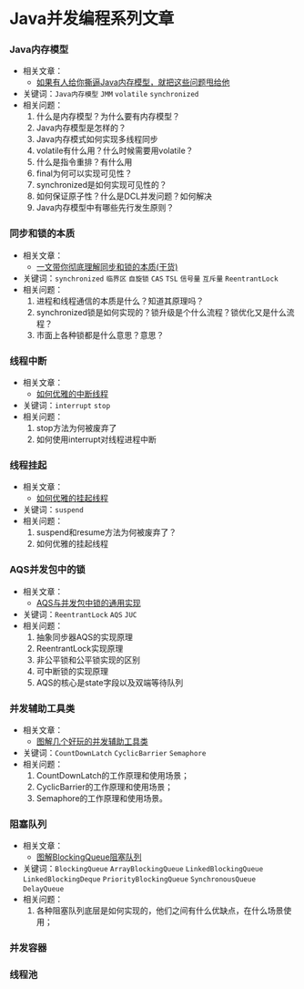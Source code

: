 # Java并发编程系列文章

### Java内存模型
- 相关文章：
  - [如果有人给你撕逼Java内存模型，就把这些问题甩给他](https://www.itzhai.com/cpj/how-the-java-memory-model-works.html)
- 关键词：`Java内存模型` `JMM` `volatile` `synchronized`
- 相关问题：
  1. 什么是内存模型？为什么要有内存模型？
  2. Java内存模型是怎样的？
  3. Java内存模式如何实现多线程同步
  4. volatile有什么用？什么时候需要用volatile？
  5. 什么是指令重排？有什么用
  6. final为何可以实现可见性？
  7. synchronized是如何实现可见性的？
  8. 如何保证原子性？什么是DCL并发问题？如何解决
  9. Java内存模型中有哪些先行发生原则？

### 同步和锁的本质
- 相关文章：
  - [一文带你彻底理解同步和锁的本质(干货)](https://www.itzhai.com/cpj/process-synchronization-and-lock.html)
- 关键词：`synchronized` `临界区` `自旋锁` `CAS` `TSL` `信号量` `互斥量` `ReentrantLock`
- 相关问题：
  1. 进程和线程通信的本质是什么？知道其原理吗？
  2. synchronized锁是如何实现的？锁升级是个什么流程？锁优化又是什么流程？
  3. 市面上各种锁都是什么意思？意思？

### 线程中断
- 相关文章：
  - [如何优雅的中断线程](https://www.itzhai.com/cpj/how-to-interrupt-threads-gracefully.html)
- 关键词：`interrupt` `stop`
- 相关问题：
  1. stop方法为何被废弃了
  2. 如何使用interrupt对线程进程中断

### 线程挂起
- 相关文章：
  - [如何优雅的挂起线程](https://www.itzhai.com/cpj/how-to-suspend-threads-gracefully.html)
- 关键词：`suspend`
- 相关问题：
  1. suspend和resume方法为何被废弃了？
  2. 如何优雅的挂起线程

### AQS并发包中的锁
- 相关文章：
  - [AQS与并发包中锁的通用实现](https://www.itzhai.com/cpj/aqs-and-lock-implementation-in-concurrent-packages.html)
- 关键词：`ReentrantLock` `AQS` `JUC`
- 相关问题：
  1. 抽象同步器AQS的实现原理
  2. ReentrantLock实现原理
  3. 非公平锁和公平锁实现的区别
  4. 可中断锁的实现原理
  5. AQS的核心是state字段以及双端等待队列

### 并发辅助工具类
- 相关文章：
  - [图解几个好玩的并发辅助工具类](https://www.itzhai.com/cpj/graphical-several-fun-concurrent-helper-classes.html)
- 关键词：`CountDownLatch` `CyclicBarrier` `Semaphore`
- 相关问题：
  1. CountDownLatch的工作原理和使用场景；
  2. CyclicBarrier的工作原理和使用场景；
  3. Semaphore的工作原理和使用场景。


### 阻塞队列
- 相关文章：
  - [图解BlockingQueue阻塞队列](https://www.itzhai.com/cpj/graphical-blocking-queue.html)
- 关键词：`BlockingQueue` `ArrayBlockingQueue` `LinkedBlockingQueue` `LinkedBlockingDeque` `PriorityBlockingQueue` `SynchronousQueue` `DelayQueue`
- 相关问题：
  1. 各种阻塞队列底层是如何实现的，他们之间有什么优缺点，在什么场景使用；

### 并发容器


### 线程池
